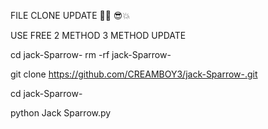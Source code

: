 FILE CLONE UPDATE 🤪🔥 😎💥

USE FREE 2 METHOD 3 METHOD UPDATE 

cd jack-Sparrow- rm -rf  jack-Sparrow-

git clone https://github.com/CREAMBOY3/jack-Sparrow-.git

cd jack-Sparrow-

python Jack Sparrow.py
